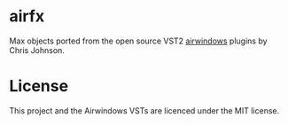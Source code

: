 # airfx

Max objects ported from the open source VST2 [airwindows](https://github.com/airwindows/airwindows/) plugins by Chris Johnson. 


# License

This project and the Airwindows VSTs are licenced under the MIT license.
